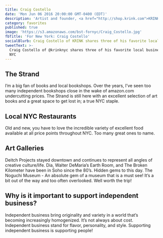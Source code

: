 ```yaml
---
title: Craig Costello
date: 'Mon Jun 06 2016 20:00:00 GMT-0400 (EDT)'
description: 'Artist and founder, <a href="http://shop.krink.com">KRINK</a>'
category: favorites
published: true
image: 'https://s3.amazonaws.com/bst-fornyc/Craig_Costello.jpg'
fbTitle: 'For New York: Craig Costello'
socialBlurb: Craig Costello of KRINK shares three of his favorite local businesses in NYC.
tweetText: >-
  Craig Costello of @krinknyc shares three of his favorite local businesses in
  NYC
---
```


## The Strand

I’m a big fan of books and local bookshops. Over the years, I’ve seen too many independent bookshops close in the wake of amazon.com undercutting prices. The Strand is still here with an excellent selection of art books and a great space to get lost in; a true NYC staple.

## Local NYC Restaurants

Old and new, you have to love the incredible variety of excellent food available at all price points throughout NYC. Too many great ones to name.

## Art Galleries

Deitch Projects stayed downtown and continues to represent all angles of creative culture/life.
Dia, Walter DeMaria’s Earth Room, and The Broken Kilometer have been in Soho since the 80’s. Hidden gems to this day.
The Noguchi Museum - An absolute gem of a museum that is a must see! It’s a bit out of the way and too often overlooked. Well worth the trip!

## Why is it important to support independent business?

Independent business bring originality and variety in a world that’s becoming increasingly homogenized. It’s not always about cost. Independent business stand for flavor, personality, and style. Supporting independent business is supporting people!

